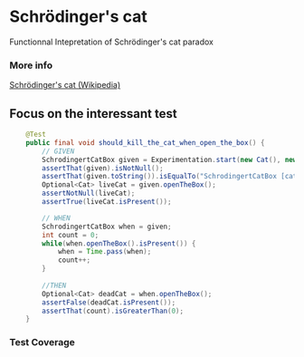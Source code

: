 # Schrödinger's cat
Functionnal Intepretation of Schrödinger's cat paradox

### More info
[Schrödinger's cat (Wikipedia)](https://en.wikipedia.org/wiki/Schr%C3%B6dinger%27s_cat)

## Focus on the interessant test
```java
	@Test
	public final void should_kill_the_cat_when_open_the_box() {
		// GIVEN
		SchrodingertCatBox given = Experimentation.start(new Cat(), new RadioactiveIsotope());
		assertThat(given).isNotNull();
		assertThat(given.toString()).isEqualTo("SchrodingertCatBox [cat=Cat [cri=Miaou!], radioactiveIsotope=RadioactiveIsotope [desintegre=false]]");
		Optional<Cat> liveCat = given.openTheBox();
		assertNotNull(liveCat);
		assertTrue(liveCat.isPresent());

		// WHEN
		SchrodingertCatBox when = given;
		int count = 0;
		while(when.openTheBox().isPresent()) {
			when = Time.pass(when);
			count++;
		}
		
		//THEN
		Optional<Cat> deadCat = when.openTheBox();
		assertFalse(deadCat.isPresent());
		assertThat(count).isGreaterThan(0);
	}
```

### Test Coverage

